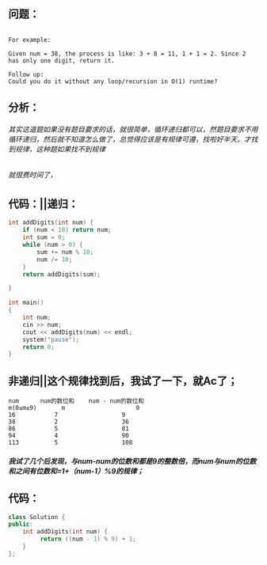 ## 问题：
```given a non-negative integer num, repeatedly add all its digits until the result has only one digit.

For example:

Given num = 38, the process is like: 3 + 8 = 11, 1 + 1 = 2. Since 2 has only one digit, return it.

Follow up:
Could you do it without any loop/recursion in O(1) runtime?
```
## 分析：
###### 其实这道题如果没有题目要求的话，就很简单，循环递归都可以，然题目要求不用循环递归，然后就不知道怎么做了，总觉得应该是有规律可遵，找啦好半天。才找到规律，这种题如果找不到规律
###### 就很费时间了，
## 代码：||递归：
```cpp
int addDigits(int num) {
	if (num < 10) return num;
	int sum = 0;
	while (num > 0) {
		sum += num % 10;
		num /= 10;
	}
	return addDigits(sum);

}

int main()
{
	int num;
	cin >> num;
	cout << addDigits(num) << endl;
	system("pause");
    return 0;
}
```
## 非递归||这个规律找到后，我试了一下，就Ac了；
```
num	     num的数位和	num - num的数位和
m(0≤m≤9)	   m	                0
16           7                 	9
38	         2	                36
86	         5	                81
94	         4	                90
113	         5	                108
```
##### 我试了几个后发现，与num-num的位数和都是9的整数倍，而num与num的位数和之间有位数和=1+（num-1）%9的规律；
## 代码：
```cpp
class Solution {
public:
    int addDigits(int num) {
         return ((num - 1) % 9) + 1;
    }
};
```
